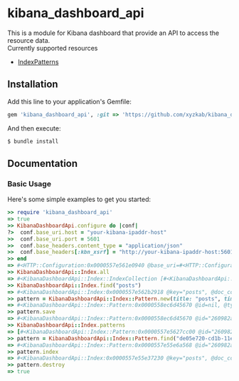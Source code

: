 # kibana_dashboard_api
This is a module for Kibana dashboard that provide an API to access the resource data.  
Currently supported resources
* [IndexPatterns](https://www.elastic.co/guide/en/kibana/current/index-patterns.html)

## Installation

Add this line to your application's Gemfile:
```ruby
gem 'kibana_dashboard_api', :git => 'https://github.com/xyzkab/kibana_dashboard_api'
```

And then execute:
```bash
$ bundle install
```

## Documentation

### Basic Usage

Here's some simple examples to get you started:

```ruby
>> require 'kibana_dashboard_api'
=> true
>> KibanaDashboardApi.configure do |conf|
?>  conf.base_uri.host = "your-kibana-ipaddr-host"
>>  conf.base_uri.port = 5601
>>  conf.base_headers.content_type = "application/json"
>>  conf.base_headers[:kbn_xsrf] = "http://your-kibana-ipaddr-host:5601/"
>> end
=> #<HTTP::Configuration:0x0000557e561e0940 @base_uri=#<HTTP::Configuration::BaseURI:0x0000557e561e08c8 @host="your-kibana-ipaddr-host", @port=5601, @ssl=false>, @base_headers=#<HTTP::Configuration::BaseHeaders:0x0000557e561e0850 @headers=#<HTTP::Headers {"Content-Type"=>"application/json; charset=UTF-9", "Kbn-Xsrf"=>"http://your-kibana-ipaddr-host:5601/"}>>>
>> KibanaDashboardApi::Index.all
=> #<KibanaDashboardApi::Index::IndexCollection [#<KibanaDashboardApi::Index:0x0000557e56209f48 @key="posts", @doc_count=1>]>
>> KibanaDashboardApi::Index.find("posts")
=> #<KibanaDashboardApi::Index:0x0000557e562b2918 @key="posts", @doc_count=1>
>> pattern = KibanaDashboardApi::Index::Pattern.new(title: "posts", time_field_name: "updated_at", default_index: true)
=> #<KibanaDashboardApi::Index::Pattern:0x0000558ec6d45670 @id=nil, @type=nil, @title="posts", @time_field_name="updated_at", @default_index=true>
>> pattern.save
=> #<KibanaDashboardApi::Index::Pattern:0x0000558ec6d45670 @id="260982a0-cd2d-11e8-94bd-ebd66ce45135", @type="index-pattern", @title="posts*", @time_field_name="updated_at", @default_index=true>
>> KibanaDashboardApi::Index.patterns
=> [#<KibanaDashboardApi::Index::Pattern:0x0000557e5627cc00 @id="260982a0-cd2d-11e8-94bd-ebd66ce45135", @type="index-pattern", @title="posts", @time_field_name="updated_at", @default_index=true>]
>> pattern = KibanaDashboardApi::Index::Pattern.find("de05e720-cd1b-11e8-94bd-ebd66ce45135")
=> #<KibanaDashboardApi::Index::Pattern:0x0000557e55e6a568 @id="260982a0-cd2d-11e8-94bd-ebd66ce45135", @type="index-pattern", @title="posts", @time_field_name="updated_at", @default_index=true>
>> pattern.index
=> #<KibanaDashboardApi::Index:0x0000557e55e37230 @key="posts", @doc_count=1>
>> pattern.destroy
=> true
```
